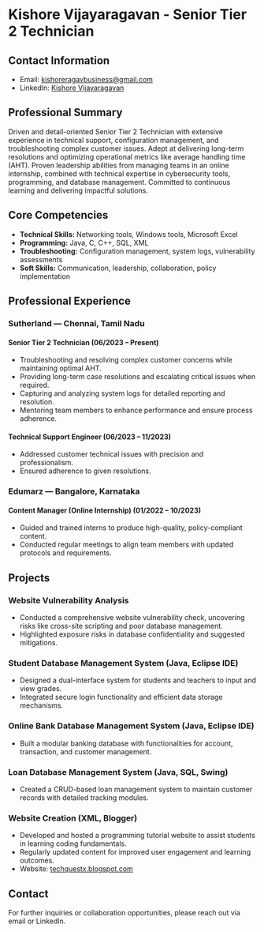 # Kishore Vijayaragavan - Senior Tier 2 Technician

## Contact Information
- Email: kishoreragavbusiness@gmail.com  
- LinkedIn: [Kishore Vijayaragavan](www.linkedin.com/in/kishore-ragav)

## Professional Summary
Driven and detail-oriented Senior Tier 2 Technician with extensive experience in technical support, configuration management, and troubleshooting complex customer issues. Adept at delivering long-term resolutions and optimizing operational metrics like average handling time (AHT). Proven leadership abilities from managing teams in an online internship, combined with technical expertise in cybersecurity tools, programming, and database management. Committed to continuous learning and delivering impactful solutions.

## Core Competencies
- **Technical Skills:** Networking tools, Windows tools, Microsoft Excel  
- **Programming:** Java, C, C++, SQL, XML  
- **Troubleshooting:** Configuration management, system logs, vulnerability assessments  
- **Soft Skills:** Communication, leadership, collaboration, policy implementation  

## Professional Experience

### Sutherland — Chennai, Tamil Nadu  
#### Senior Tier 2 Technician (06/2023 – Present)
- Troubleshooting and resolving complex customer concerns while maintaining optimal AHT.
- Providing long-term case resolutions and escalating critical issues when required.
- Capturing and analyzing system logs for detailed reporting and resolution.
- Mentoring team members to enhance performance and ensure process adherence.

#### Technical Support Engineer (06/2023 – 11/2023)
- Addressed customer technical issues with precision and professionalism.
- Ensured adherence to given resolutions.

### Edumarz — Bangalore, Karnataka  
#### Content Manager (Online Internship) (01/2022 – 10/2023)
- Guided and trained interns to produce high-quality, policy-compliant content.
- Conducted regular meetings to align team members with updated protocols and requirements.


## Projects
### Website Vulnerability Analysis
- Conducted a comprehensive website vulnerability check, uncovering risks like cross-site scripting and poor database management.
- Highlighted exposure risks in database confidentiality and suggested mitigations.

### Student Database Management System (Java, Eclipse IDE)
- Designed a dual-interface system for students and teachers to input and view grades.
- Integrated secure login functionality and efficient data storage mechanisms.

### Online Bank Database Management System (Java, Eclipse IDE)
- Built a modular banking database with functionalities for account, transaction, and customer management.

### Loan Database Management System (Java, SQL, Swing)
- Created a CRUD-based loan management system to maintain customer records with detailed tracking modules.

### Website Creation (XML, Blogger)
- Developed and hosted a programming tutorial website to assist students in learning coding fundamentals.
- Regularly updated content for improved user engagement and learning outcomes.
- Website: [techquestx.blogspot.com](http://techquestx.blogspot.com)

## Contact
For further inquiries or collaboration opportunities, please reach out via email or LinkedIn.

